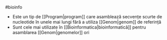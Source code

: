 #bioinfo 
- Este un tip de [[Program|program]] care asamblează secvențe scurte de nucleotide în unele mai lungi fără a utiliza [[Genom|genom]] de referință
- Sunt cele mai utilizate în [[Bioinformatica|bioinformatică]] pentru asamblarea [[Genom|genomelor]] ori 
